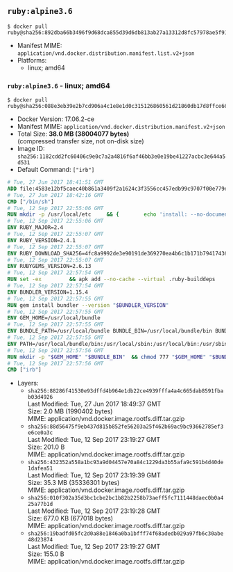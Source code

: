 ## `ruby:alpine3.6`

```console
$ docker pull ruby@sha256:892dba66b3496f9d68dca855d39d6db813ab27a13312d8fc57978ae5f91b35bc
```

-	Manifest MIME: `application/vnd.docker.distribution.manifest.list.v2+json`
-	Platforms:
	-	linux; amd64

### `ruby:alpine3.6` - linux; amd64

```console
$ docker pull ruby@sha256:088e3eb39e2b7cd906a4c1e8e1d0c315126860561d21860db17d8ffce6697746
```

-	Docker Version: 17.06.2-ce
-	Manifest MIME: `application/vnd.docker.distribution.manifest.v2+json`
-	Total Size: **38.0 MB (38004077 bytes)**  
	(compressed transfer size, not on-disk size)
-	Image ID: `sha256:1182cdd2fc60406c9e0c7a2a4816f6af46bb3e0e19be41227acbc3e644a5d531`
-	Default Command: `["irb"]`

```dockerfile
# Tue, 27 Jun 2017 18:41:51 GMT
ADD file:4583e12bf5caec40b861a3409f2a1624c3f3556cc457edb99c9707f00e779e45 in / 
# Tue, 27 Jun 2017 18:42:16 GMT
CMD ["/bin/sh"]
# Tue, 12 Sep 2017 22:55:06 GMT
RUN mkdir -p /usr/local/etc 	&& { 		echo 'install: --no-document'; 		echo 'update: --no-document'; 	} >> /usr/local/etc/gemrc
# Tue, 12 Sep 2017 22:55:06 GMT
ENV RUBY_MAJOR=2.4
# Tue, 12 Sep 2017 22:55:07 GMT
ENV RUBY_VERSION=2.4.1
# Tue, 12 Sep 2017 22:55:07 GMT
ENV RUBY_DOWNLOAD_SHA256=4fc8a9992de3e90191de369270ea4b6c1b171b7941743614cc50822ddc1fe654
# Tue, 12 Sep 2017 22:55:07 GMT
ENV RUBYGEMS_VERSION=2.6.13
# Tue, 12 Sep 2017 22:57:54 GMT
RUN set -ex 		&& apk add --no-cache --virtual .ruby-builddeps 		autoconf 		bison 		bzip2 		bzip2-dev 		ca-certificates 		coreutils 		dpkg-dev dpkg 		gcc 		gdbm-dev 		glib-dev 		libc-dev 		libffi-dev 		libressl 		libressl-dev 		libxml2-dev 		libxslt-dev 		linux-headers 		make 		ncurses-dev 		procps 		readline-dev 		ruby 		tar 		xz 		yaml-dev 		zlib-dev 		&& wget -O ruby.tar.xz "https://cache.ruby-lang.org/pub/ruby/${RUBY_MAJOR%-rc}/ruby-$RUBY_VERSION.tar.xz" 	&& echo "$RUBY_DOWNLOAD_SHA256 *ruby.tar.xz" | sha256sum -c - 		&& mkdir -p /usr/src/ruby 	&& tar -xJf ruby.tar.xz -C /usr/src/ruby --strip-components=1 	&& rm ruby.tar.xz 		&& cd /usr/src/ruby 		&& { 		echo '#define ENABLE_PATH_CHECK 0'; 		echo; 		cat file.c; 	} > file.c.new 	&& mv file.c.new file.c 		&& autoconf 	&& gnuArch="$(dpkg-architecture --query DEB_BUILD_GNU_TYPE)" 	&& export ac_cv_func_isnan=yes ac_cv_func_isinf=yes 	&& ./configure 		--build="$gnuArch" 		--disable-install-doc 		--enable-shared 	&& make -j "$(nproc)" 	&& make install 		&& runDeps="$( 		scanelf --needed --nobanner --recursive /usr/local 			| awk '{ gsub(/,/, "\nso:", $2); print "so:" $2 }' 			| sort -u 			| xargs -r apk info --installed 			| sort -u 	)" 	&& apk add --virtual .ruby-rundeps $runDeps 		bzip2 		ca-certificates 		libffi-dev 		libressl-dev 		procps 		yaml-dev 		zlib-dev 	&& apk del .ruby-builddeps 	&& cd / 	&& rm -r /usr/src/ruby 		&& gem update --system "$RUBYGEMS_VERSION"
# Tue, 12 Sep 2017 22:57:54 GMT
ENV BUNDLER_VERSION=1.15.4
# Tue, 12 Sep 2017 22:57:55 GMT
RUN gem install bundler --version "$BUNDLER_VERSION"
# Tue, 12 Sep 2017 22:57:55 GMT
ENV GEM_HOME=/usr/local/bundle
# Tue, 12 Sep 2017 22:57:55 GMT
ENV BUNDLE_PATH=/usr/local/bundle BUNDLE_BIN=/usr/local/bundle/bin BUNDLE_SILENCE_ROOT_WARNING=1 BUNDLE_APP_CONFIG=/usr/local/bundle
# Tue, 12 Sep 2017 22:57:55 GMT
ENV PATH=/usr/local/bundle/bin:/usr/local/sbin:/usr/local/bin:/usr/sbin:/usr/bin:/sbin:/bin
# Tue, 12 Sep 2017 22:57:56 GMT
RUN mkdir -p "$GEM_HOME" "$BUNDLE_BIN" 	&& chmod 777 "$GEM_HOME" "$BUNDLE_BIN"
# Tue, 12 Sep 2017 22:57:56 GMT
CMD ["irb"]
```

-	Layers:
	-	`sha256:88286f41530e93dffd4b964e1db22ce4939fffa4a4c665dab8591fbab03d4926`  
		Last Modified: Tue, 27 Jun 2017 18:49:37 GMT  
		Size: 2.0 MB (1990402 bytes)  
		MIME: application/vnd.docker.image.rootfs.diff.tar.gzip
	-	`sha256:88d56475f9eb437d815b852fe56203a25f462b69ac9bc93662785ef3e6ce0a3c`  
		Last Modified: Tue, 12 Sep 2017 23:19:27 GMT  
		Size: 201.0 B  
		MIME: application/vnd.docker.image.rootfs.diff.tar.gzip
	-	`sha256:432352a558a1bc93a9d04457e70a84c1229da3b55afa9c591b4d40de1dafea51`  
		Last Modified: Tue, 12 Sep 2017 23:19:39 GMT  
		Size: 35.3 MB (35336301 bytes)  
		MIME: application/vnd.docker.image.rootfs.diff.tar.gzip
	-	`sha256:010f302a35d3bc1cbe2bc1b82b2258b73aeff5fc7111448daec0b0a425a77b1d`  
		Last Modified: Tue, 12 Sep 2017 23:19:28 GMT  
		Size: 677.0 KB (677018 bytes)  
		MIME: application/vnd.docker.image.rootfs.diff.tar.gzip
	-	`sha256:19badfd05fc2d0a88e1846a0ba1bfff74f68adedb029a97fb6c30abe48d23874`  
		Last Modified: Tue, 12 Sep 2017 23:19:27 GMT  
		Size: 155.0 B  
		MIME: application/vnd.docker.image.rootfs.diff.tar.gzip
